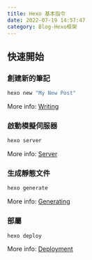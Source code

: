 ```yaml
---
title: Hexo 基本指令
date: 2022-07-19 14:57:47
category: Blog-Hexo框架
---
```


## 快速開始

### 創建新的筆記

``` bash
hexo new "My New Post"
```

More info: [Writing](https://hexo.io/docs/writing.html)

### 啟動模擬伺服器

``` bash
hexo server
```

More info: [Server](https://hexo.io/docs/server.html)

### 生成靜態文件

``` bash
hexo generate
```

More info: [Generating](https://hexo.io/docs/generating.html)

### 部屬

``` bash
hexo deploy
```

More info: [Deployment](https://hexo.io/docs/one-command-deployment.html)
